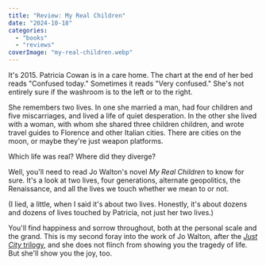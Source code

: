```yaml
---
title: "Review: My Real Children"
date: "2024-10-18"
categories: 
  - "books"
  - "reviews"
coverImage: "my-real-children.webp"
---
```


It's 2015. Patricia Cowan is in a care home. The chart at the end of her bed reads "Confused today." Sometimes it reads "Very confused." She's not entirely sure if the washroom is to the left or to the right.

She remembers two lives. In one she married a man, had four children and five miscarriages, and lived a life of quiet desperation. In the other she lived with a woman, with whom she shared three children children, and wrote travel guides to Florence and other Italian cities. There are cities on the moon, or maybe they're just weapon platforms.

Which life was real? Where did they diverge?

Well, you'll need to read Jo Walton's novel _My Real Children_ to know for sure. It's a look at two lives, four generations, alternate geopolitics, the Renaissance, and all the lives we touch whether we mean to or not.

(I lied, a little, when I said it's about two lives. Honestly, it's about dozens and dozens of lives touched by Patricia, not just her two lives.)

You'll find happiness and sorrow throughout, both at the personal scale and the grand. This is my second foray into the work of Jo Walton, after the [_Just City_ trilogy](https://patrickjohanneson.com/2023/11/22/the-just-city/), and she does not flinch from showing you the tragedy of life. But she'll show you the joy, too.
